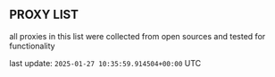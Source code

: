 ## PROXY LIST

all proxies in this list were collected from open sources and tested for functionality

last update: `2025-01-27 10:35:59.914504+00:00` UTC